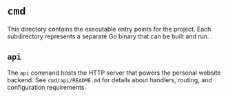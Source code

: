 # `cmd`

This directory contains the executable entry points for the project. Each subdirectory represents a separate Go binary that can be built and run.

## `api`
The `api` command hosts the HTTP server that powers the personal website backend. See `cmd/api/README.md` for details about handlers, routing, and configuration requirements.
